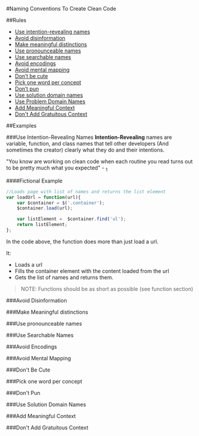 #Naming Conventions To Create Clean Code

##Rules
 * [ Use intention-revealing names ]() 
 * [ Avoid disinformation ]() 
 * [ Make meaningful distinctions ]() 
 * [ Use pronounceable names ]() 
 * [ Use searchable names ]() 
 * [ Avoid encodings ]() 
 * [ Avoid mental mapping ]() 
 * [ Don’t be cute ]() 
 * [ Pick one word per concept ]() 
 * [ Don’t pun ]() 
 * [ Use solution domain names ]() 
 * [ Use Problem Domain Names  ]() 
 * [ Add Meaningful Context ]() 
 * [ Don't Add Gratuitous Context ]() 
 
##Examples

###Use Intention-Revealing Names 
**Intention-Revealing** names are variable, function, and class names that tell other developers (And sometimes the creator) clearly what they do and their intentions.

"You know are working on clean code when each routine you read turns out to be pretty much what you expected" - <sub>1</sub>

####Fictional Example
````javascript
//Loads page with list of names and returns the list element
var loadUrl = function(url){
    var $container = $('.container');
    $container.load(url);

    var listElement =  $container.find('ul');
    return listElement;
};
````

In the code above, the function does more than just load a url.

It:
* Loads a url
* Fills the container element with the content loaded from the url
* Gets the list of names and returns them.

>NOTE: Functions should be as short as possible (see function section)

###Avoid Disinformation

###Make Meaningful distinctions

###Use pronounceable names 

###Use Searchable Names 

###Avoid Encodings

###Avoid Mental Mapping

###Don't Be Cute

###Pick one word per concept

###Don't Pun 

###Use Solution Domain Names 

###Add Meaningful Context 

###Don't Add Gratuitous Context 




